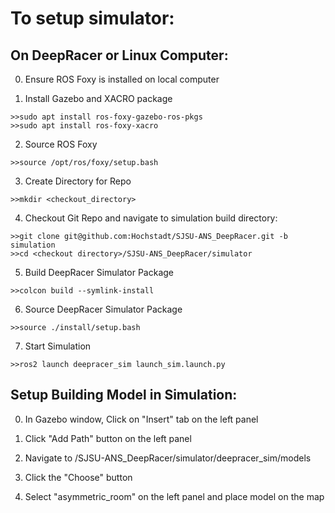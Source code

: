 # To setup simulator:
## On DeepRacer or Linux Computer:
0. Ensure ROS Foxy is installed on local computer

1. Install Gazebo and XACRO package

```
>>sudo apt install ros-foxy-gazebo-ros-pkgs
>>sudo apt install ros-foxy-xacro
```

2. Source ROS Foxy

```>>source /opt/ros/foxy/setup.bash```

3. Create Directory for Repo

```>>mkdir <checkout_directory>```

4. Checkout Git Repo and navigate to simulation build directory:

```
>>git clone git@github.com:Hochstadt/SJSU-ANS_DeepRacer.git -b  simulation
>>cd <checkout directory>/SJSU-ANS_DeepRacer/simulator
```

5. Build DeepRacer Simulator Package

```>>colcon build --symlink-install```

6. Source DeepRacer Simulator Package

```>>source ./install/setup.bash```

7. Start Simulation

```>>ros2 launch deepracer_sim launch_sim.launch.py```

## Setup Building Model in Simulation:

0. In Gazebo window, Click on "Insert" tab on the left panel

1. Click "Add Path" button on the left panel

2. Navigate to <checkout directory>/SJSU-ANS_DeepRacer/simulator/deepracer_sim/models
  
3. Click the "Choose" button
  
4. Select "asymmetric_room" on the left panel and place model on the map
